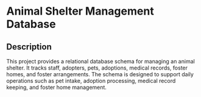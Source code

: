 # Animal Shelter Management Database

## Description

This project provides a relational database schema for managing an animal shelter. It tracks staff, adopters, pets, adoptions, medical records, foster homes, and foster arrangements. The schema is designed to support daily operations such as pet intake, adoption processing, medical record keeping, and foster home management.

